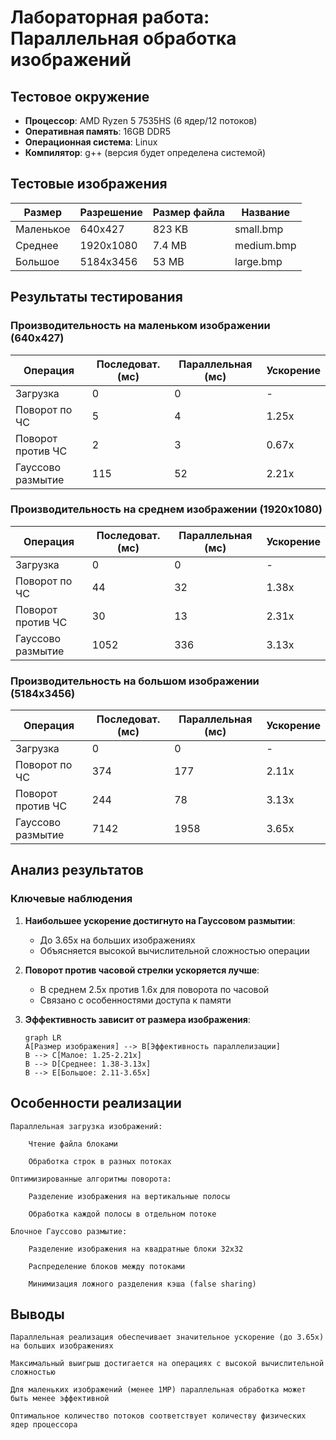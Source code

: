 # Лабораторная работа: Параллельная обработка изображений

## Тестовое окружение
- **Процессор**: AMD Ryzen 5 7535HS (6 ядер/12 потоков)
- **Оперативная память**: 16GB DDR5
- **Операционная система**: Linux
- **Компилятор**: g++ (версия будет определена системой)

## Тестовые изображения
| Размер          | Разрешение   | Размер файла | Название |
|-----------------|--------------|--------------|----------|
| Маленькое       | 640x427      | 823 KB       | small.bmp|
| Среднее         | 1920x1080    | 7.4 MB       | medium.bmp|
| Большое         | 5184x3456    | 53 MB        | large.bmp|

## Результаты тестирования

### Производительность на маленьком изображении (640x427)
| Операция          | Последоват. (мс) | Параллельная (мс) | Ускорение |
|-------------------|------------------|-------------------|-----------|
| Загрузка          | 0                | 0                 | -        |
| Поворот по ЧС     | 5                | 4                 | 1.25x    |
| Поворот против ЧС | 2                | 3                 | 0.67x    |
| Гауссово размытие | 115              | 52                | 2.21x    |

### Производительность на среднем изображении (1920x1080)
| Операция          | Последоват. (мс) | Параллельная (мс) | Ускорение |
|-------------------|------------------|-------------------|-----------|
| Загрузка          | 0                | 0                 | -        |
| Поворот по ЧС     | 44               | 32                | 1.38x    |
| Поворот против ЧС | 30               | 13                | 2.31x    |
| Гауссово размытие | 1052             | 336               | 3.13x    |

### Производительность на большом изображении (5184x3456)
| Операция          | Последоват. (мс) | Параллельная (мс) | Ускорение |
|-------------------|------------------|-------------------|-----------|
| Загрузка          | 0                | 0                 | -        |
| Поворот по ЧС     | 374              | 177               | 2.11x    |
| Поворот против ЧС | 244              | 78                | 3.13x    |
| Гауссово размытие | 7142             | 1958              | 3.65x    |

## Анализ результатов

### Ключевые наблюдения
1. **Наибольшее ускорение достигнуто на Гауссовом размытии**:
   - До 3.65x на больших изображениях
   - Объясняется высокой вычислительной сложностью операции

2. **Поворот против часовой стрелки ускоряется лучше**:
   - В среднем 2.5x против 1.6x для поворота по часовой
   - Связано с особенностями доступа к памяти

3. **Эффективность зависит от размера изображения**:
   ```mermaid
   graph LR
   A[Размер изображения] --> B[Эффективность параллелизации]
   B --> C[Малое: 1.25-2.21x]
   B --> D[Среднее: 1.38-3.13x]
   B --> E[Большое: 2.11-3.65x]

## Особенности реализации

    Параллельная загрузка изображений:

        Чтение файла блоками

        Обработка строк в разных потоках

    Оптимизированные алгоритмы поворота:

        Разделение изображения на вертикальные полосы

        Обработка каждой полосы в отдельном потоке

    Блочное Гауссово размытие:

        Разделение изображения на квадратные блоки 32x32

        Распределение блоков между потоками

        Минимизация ложного разделения кэша (false sharing)

## Выводы

    Параллельная реализация обеспечивает значительное ускорение (до 3.65x) на больших изображениях

    Максимальный выигрыш достигается на операциях с высокой вычислительной сложностью

    Для маленьких изображений (менее 1MP) параллельная обработка может быть менее эффективной

    Оптимальное количество потоков соответствует количеству физических ядер процессора
